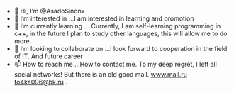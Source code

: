 - 👋 Hi, I’m @AsadoSinonx
- 👀 I’m interested in ...I am interested in learning and promotion
- 🌱 I’m currently learning ...
Currently, I am self-learning programming in c++, in the future I plan to study other languages, this will allow me to do more.
- 💞️ I’m looking to collaborate on ...I look forward to cooperation in the field of IT. And future career
- 📫 How to reach me ...How to contact me. To my deep regret, I left all social networks! But there is an old good mail. www.mail.ru to4ka096@bk.ru .

<!---
AsadoSinonx/AsadoSinonx is a ✨ special ✨ repository because its `README.md` (this file) appears on your GitHub profile.
You can click the Preview link to take a look at your changes.
--->
